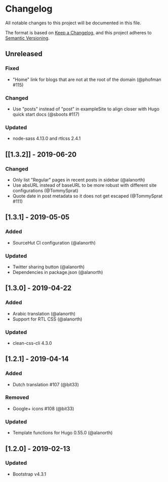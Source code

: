 # Changelog
All notable changes to this project will be documented in this file.

The format is based on [Keep a Changelog](https://keepachangelog.com/en/1.0.0/),
and this project adheres to [Semantic Versioning](https://semver.org/spec/v2.0.0.html).

## Unreleased
### Fixed
- "Home" link for blogs that are not at the root of the domain (@phofman #115)

### Changed
- Use "posts" instead of "post" in exampleSite to align closer with Hugo quick start docs (@sboots #117)

### Updated
- node-sass 4.13.0 and rtlcss 2.4.1

## [[1.3.2]] - 2019-06-20
### Changed
- Only list "Regular" pages in recent posts in sidebar (@alanorth)
- Use absURL instead of baseURL to be more robust with different site configurations (@TommySprat)
- Quote date in post metadata so it does not get escaped (@TommySprat #111)

## [1.3.1] - 2019-05-05
### Added
- SourceHut CI configuration (@alanorth)

### Updated
- Twitter sharing button (@alanorth)
- Dependencies in package.json (@alanorth)

## [1.3.0] - 2019-04-22
### Added
- Arabic translation (@alanorth)
- Support for RTL CSS (@alanorth)

### Updated
- clean-css-cli 4.3.0

## [1.2.1] - 2019-04-14
### Added
- Dutch translation #107 (@bit33)

### Removed
- Google+ icons #108 (@bit33)

### Updated
- Template functions for Hugo 0.55.0 (@alanorth)

## [1.2.0] - 2019-02-13
### Updated
- Bootstrap v4.3.1

